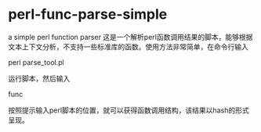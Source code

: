 # perl-func-parse-simple
a simple perl function parser
这是一个解析perl函数调用结果的脚本，能够根据文本上下文分析，不支持一些标准库的函数。使用方法非常简单，在命令行输入

perl parse_tool.pl

运行脚本，然后输入

func

按照提示输入perl脚本的位置，就可以获得函数调用结构，该结果以hash的形式呈现。
